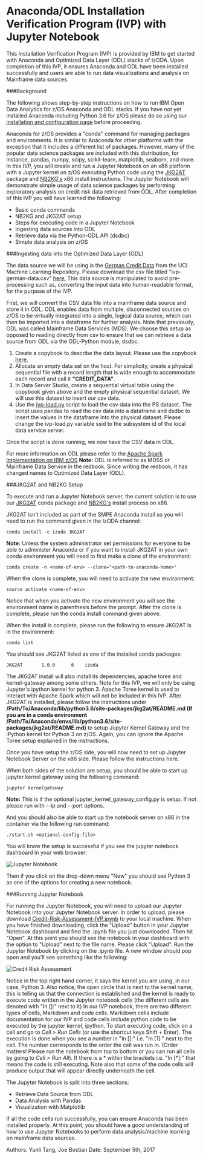 <h1>Anaconda/ODL Installation Verification Program (IVP) with Jupyter Notebook</h1>

This Installation Verification Program (IVP) is provided by IBM to get started with Anaconda and Optimized Data Layer (ODL) stacks of IzODA. Upon completion of this IVP, it ensures Anaconda and ODL have been installed successfully and users are able to run data visualizations and analysis on Mainframe data sources.

###Background

The following shows step-by-step instructions on how to run IBM Open Data Analytics for z/OS Anaconda and ODL stacks. If you have not yet installed Anaconda including Python 3.6 for z/OS please do so using our <a href="../install-config/">installation and configuration page</a> before proceeding.

Anaconda for z/OS provides a "conda" command for managing packages and environments. It is similar to Anaconda for other platforms with the exception that it includes a different list of packages. However, many of the popular data science packages are included with this distribution, for instance, pandas, numpy, scipy, scikit-learn, matplotlib, seaborn, and more. In this IVP, you will create and run a Jupyter Notebook on an x86 platform with a Jupyter kernel on z/OS executing Python code using the <a href="https://www.anaconda.org/izoda/JKG2AT" target="_blank" rel="noopener noreferrer">JKG2AT</a> package and <a href="https://github.com/jupyter-incubator/nb2kg" target="_blank" rel="noopener noreferrer">NB2KG's</a> x86 install instructions. The Jupyter Notebook will demonstrate simple usage of data science packages by performing exploratory analysis on credit risk data retrieved from ODL. After completion of this IVP you will have learned the following:
<ul>
<li>Basic conda commands</li>
<li>NB2KG and JKG2AT setup</li>
<li>Steps for executing code in a Jupyter Notebook</li>
<li>Ingesting data sources into ODL</li>
<li>Retrieve data via the Python-ODL API (dsdbc)</li>
<li>Simple data analysis on z/OS</li>
</ul>
###Ingesting data into the Optimized Data Layer (ODL)

The data source we will be using is the <a href="https://archive.ics.uci.edu/ml/datasets/statlog+(german+credit+data)" target="_blank" rel="noopener noreferrer">German Credit Data</a> from the UCI Machine Learning Repository. Please download the csv file titled "ivp-german-data.csv" <a href="https://github.com/IzODA/examples/tree/master/python/data" target="_blank" rel="noopener noreferrer">here.</a> This data source is manipulated to avoid pre-processing such as, converting the input data into human-readable format, for the purpose of the IVP.

First, we will convert the CSV data file into a mainframe data source and store it in ODL. ODL enables data from multiple, disconnected sources on z/OS to be virtually integrated into a single, logical data source, which can then be imported into a dataframe for further analysis. Note that previously, ODL was called Mainframe Data Services (MDS). We choose this setup as opposed to reading directly from csv to ensure that we can retrieve a data source from ODL via the ODL-Python module, dsdbc.
<ol>
   <li>Create a copybook to describe the data layout. Please use the copybook <a href="https://github.com/IzODA/examples/blob/master/python/data/ivp-german-credit-data.cpy" target="_blank" rel="noopener noreferrer">here.</a></li>
   <li>Allocate an empty data set on the host. For simplicity, create a physical sequential file with a record length that is wide enough to accommodate each record and call it <strong>"CREDIT_DATA"</strong>.</li>
   <li>In Data Server Studio, create a sequential virtual table using the copybook given above and the empty physical sequential dataset. We will use this dataset to insert our csv data.</li>
   <li>Use the <a href="https://github.com/IzODA/examples/blob/master/python/data/ivp-load.py" target="_blank" rel="noopener noreferrer">ivp-load.py</a> script to load the csv data into the PS dataset. The script uses pandas to read the csv data into a dataframe and dsdbc to insert the values in the dataframe into the physical dataset. Please change the ivp-load.py variable ssid to the subsystem id of the local data service server.</li>
</ol>

Once the script is done running, we now have the CSV data in ODL.

For more information on ODL please refer to the <a href="http://www.redbooks.ibm.com/redbooks/pdfs/sg248325.pdf" target="_blank" rel="noopener noreferrer">Apache Spark Implementation on IBM z/OS</a>
<strong>Note:</strong> ODL is referred to as MDSS or Mainframe Data Service in the redbook. Since writing the redbook, it has changed names to Optimized Data Layer (ODL).

###JKG2AT and NB2KG Setup

To execute and run a Jupyter Notebook server, the current solution is to use our <a href="https://www.anaconda.org/izoda/JKG2AT" target="_blank" rel="noopener noreferrer">JKG2AT</a> conda package and <a href="#" target="_blank" rel="noopener noreferrer">NB2KG's</a> install process on x86.

JKG2AT isn't included as part of the SMPE Anaconda install so you will need to run the command given in the IzODA channel:

```conda install -c izoda JKG2AT```

<strong>Note:</strong> Unless the system administrator set permissions for everyone to be able to administer Anaconda or if you want to install JKG2AT in your own conda environment you will need to first make a clone of the environment:

```conda create -n <name-of-env> --clone="<path-to-anaconda-home>"```

When the clone is complete, you will need to activate the new environment:

```source activate <name-of-env>```

Notice that when you activate the new environment you will see the environment name in parenthesis before the prompt. After the clone is complete, please run the conda install command given above.

When the install is complete, please run the following to ensure JKG2AT is in the environment:

```conda list```

You should see JKG2AT listed as one of the installed conda packages:

```JKG2AT       1.0.0      6    izoda```

The JKG2AT install will also install its dependencies, apache toree and kernel-gateway among some others. Note for this IVP, we will only be using Jupyter's ipython kernel for python 3. Apache Toree kernel is used to interact with Apache Spark which will not be included in this IVP. After JKG2AT is installed, please follow the instructions under <strong>/Path/To/Anaconda/lib/python3.6/site-packages/jkg2at/README.md (If you are in a conda environment /Path/To/Anaconda/envs/<envName>lib/python3.6/site-packages/jkg2at/README.md)</strong> to setup Jupyter Kernel Gateway and the iPython kernel for Python 3 on z/OS. Again, you can ignore the Apache Toree setup explained in the instructions.

Once you have setup the z/OS side, you will now need to set up Jupyter Notebook Server on the x86 side. Please follow the instructions here.

When both sides of the solution are setup, you should be able to start up jupyter kernel gateway using the following command:

```jupyter kernelgateway```

<strong>Note:</strong> This is if the optional jupyter_kernel_gateway_config.py is setup. If not please run with --ip and --port options.

And you should also be able to start up the notebook server on x86 in the container via the following run command:

```./start.sh <optional-config-file>```

You will know the setup is successful if you see the jupyter notebook dashboard in your web browser:

![Jupyter Notebook](../img/jupyter-notebook.png)


Then if you click on the drop-down menu "New" you should see Python 3 as one of the options for creating a new notebook.

###Running Jupyter Notebook

For running the Jupyter Notebook, you will need to upload our Jupyter Notebook into your Jupyter Notebook server. In order to upload, please download <a href="https://github.com/IzODA/examples/tree/master/python" target="_blank" rel="noopener noreferrer">Credit-Risk-Assessment-IVP.ipynb</a> to your local machine. When you have finished downloading, click the "Upload" button in your Jupyter Notebook dashboard and find the .ipynb file you just downloaded. Then hit "Open". At this point you should see the notebook in your dashboard with the option to "Upload" next to the file name. Please click "Upload". Run the Jupyter Notebook by clicking on the .ipynb file. A new window should pop open and you'll see something like the following:

![Credit Risk Assessment](../img/credit-risk-ivp.png)


Notice in the top right hand corner, it says the kernel you are using, in our case, Python 3. Also notice, the open circle that is next to the kernel name, this is telling us that the connection is established and the kernel is ready to execute code written in the Jupyter notebook cells (the different cells are denoted with "In []:" next to it) In our IVP notebook, there are two different types of cells, Markdown and code cells. Markdown cells include documentation for our IVP and code cells include python code to be executed by the jupyter kernel, ipython. To start executing code, click on a cell and go to <em>Cell > Run Cells</em> (or use the shortcut keys Shift + Enter). The execution is done when you see a number in "In []:" i.e. "In [1]:" next to the cell. The number corresponds to the order the cell was run in. (Order matters! Please run the notebook from top to bottom or you can run all cells by going to <em>Cell > Run All</em>). If there is a * within the brackets i.e. "In [*]:" that means the code is still executing. Note also that some of the code cells will produce output that will appear directly underneath the cell.

The Jupyter Notebook is split into three sections:
<ul>
<li>Retrieve Data Source from ODL</li>
<li>Data Analysis with Pandas</li>
<li>Visualization with Matplotlib</li>
</ul>
If all the code cells run successfully, you can ensure Anaconda has been installed properly. At this point, you should have a good understanding of how to use Jupyter Notebooks to perform data analysis/machine learning on mainframe data sources.

Authors: Yunli Tang, Joe Bostian    Date: September 5th, 2017
